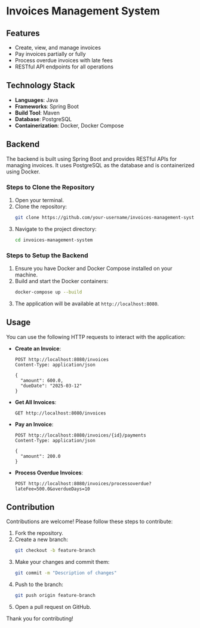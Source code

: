 # Invoices Management System

## Features
- Create, view, and manage invoices
- Pay invoices partially or fully
- Process overdue invoices with late fees
- RESTful API endpoints for all operations

## Technology Stack
- **Languages**: Java
- **Frameworks**: Spring Boot
- **Build Tool**: Maven
- **Database**: PostgreSQL
- **Containerization**: Docker, Docker Compose

## Backend
The backend is built using Spring Boot and provides RESTful APIs for managing invoices. It uses PostgreSQL as the database and is containerized using Docker.

### Steps to Clone the Repository
1. Open your terminal.
2. Clone the repository:
    ```sh
    git clone https://github.com/your-username/invoices-management-system.git
    ```
3. Navigate to the project directory:
    ```sh
    cd invoices-management-system
    ```

### Steps to Setup the Backend
1. Ensure you have Docker and Docker Compose installed on your machine. 
2. Build and start the Docker containers:
    ```sh
    docker-compose up --build
    ```
3. The application will be available at `http://localhost:8080`.

## Usage
You can use the following HTTP requests to interact with the application:

- **Create an Invoice**:
    ```http
    POST http://localhost:8080/invoices
    Content-Type: application/json

    {
      "amount": 600.0,
      "dueDate": "2025-03-12"
    }
    ```

- **Get All Invoices**:
    ```http
    GET http://localhost:8080/invoices
    ```

- **Pay an Invoice**:
    ```http
    POST http://localhost:8080/invoices/{id}/payments
    Content-Type: application/json

    {
      "amount": 200.0
    }
    ```

- **Process Overdue Invoices**:
    ```http
    POST http://localhost:8080/invoices/processoverdue?lateFee=500.0&overdueDays=10
    ```

## Contribution
Contributions are welcome! Please follow these steps to contribute:

1. Fork the repository.
2. Create a new branch:
    ```sh
    git checkout -b feature-branch
    ```
3. Make your changes and commit them:
    ```sh
    git commit -m "Description of changes"
    ```
4. Push to the branch:
    ```sh
    git push origin feature-branch
    ```
5. Open a pull request on GitHub.

Thank you for contributing!
